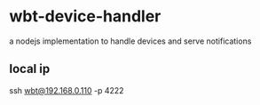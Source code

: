 # wbt-device-handler
a nodejs implementation to handle devices and serve notifications


## local ip

ssh wbt@192.168.0.110 -p 4222
